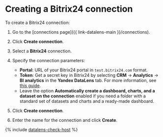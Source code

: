 # Creating a Bitrix24 connection

To create a Bitrix24 connection:


1. Go to the [connections page]({{ link-datalens-main }}/connections).


1. Click **Create connection**.
1. Select a **Bitrix24** connection.
1. Specify the connection parameters:

   * **Portal**: URL of your Bitrix24 portal in `test.bitrix24.com` format.
   * **Token**: Get a secret key in Bitrix24 by selecting **CRM** → **Analytics** → **BI analytics** in the **Yandex DataLens** tab. For more information, see [this guide](https://helpdesk.bitrix24.ru/open/17402692).
   * Leave the option **Automatically create a dashboard, charts, and a dataset on the connection** enabled if you need a folder with a standard set of datasets and charts and a ready-made dashboard.

1. Click **Create connection**.
1. Enter the name for the connection and click **Create**.

{% include [datalens-check-host](../../../_includes/datalens/operations/datalens-check-host.md) %}